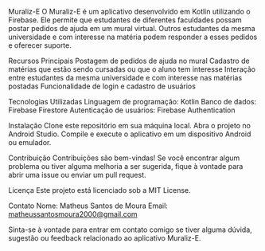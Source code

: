 Muraliz-E
O Muraliz-E é um aplicativo desenvolvido em Kotlin utilizando o Firebase. Ele permite que estudantes de diferentes faculdades possam postar pedidos de ajuda em um mural virtual. Outros estudantes da mesma universidade e com interesse na matéria podem responder a esses pedidos e oferecer suporte.

Recursos Principais
Postagem de pedidos de ajuda no mural
Cadastro de matérias que estão sendo cursadas ou que o aluno tem interesse
Interação entre estudantes da mesma universidade e com interesse nas matérias postadas
Funcionalidade de login e cadastro de usuários

Tecnologias Utilizadas
Linguagem de programação: Kotlin
Banco de dados: Firebase Firestore
Autenticação de usuários: Firebase Authentication

Instalação
Clone este repositório em sua máquina local.
Abra o projeto no Android Studio.
Compile e execute o aplicativo em um dispositivo Android ou emulador.


Contribuição
Contribuições são bem-vindas! Se você encontrar algum problema ou tiver alguma melhoria a ser sugerida, fique à vontade para abrir uma issue ou enviar um pull request.

Licença
Este projeto está licenciado sob a MIT License.

Contato
Nome: Matheus Santos de Moura
Email: matheussantosmoura2000@gmail.com

Sinta-se à vontade para entrar em contato comigo se tiver alguma dúvida, sugestão ou feedback relacionado ao aplicativo Muraliz-E.